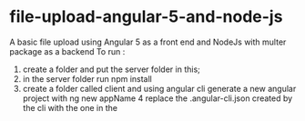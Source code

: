 # file-upload-angular-5-and-node-js
A basic file upload using Angular 5 as a front end and NodeJs with multer package as a backend
To run :
1. create a folder and put the server folder in this;
2. in the server folder run npm install
3. create a folder called client and using angular cli generate a new angular project with ng new appName
4 replace the .angular-cli.json created by the cli with the one in the 
